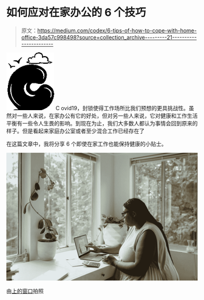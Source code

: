 # 如何应对在家办公的 6 个技巧

> 原文：<https://medium.com/codex/6-tips-of-how-to-cope-with-home-office-3da57c998498?source=collection_archive---------21----------------------->

![C](img/e7255e5a6bf303aaed685bc992d617ab.png)  C   ovid19，封锁使得工作场所比我们预想的更具挑战性。虽然对一些人来说，在家办公有它的好处，但对另一些人来说，它对健康和工作生活平衡有一些令人生畏的影响。到现在为止，我们大多数人都认为事情会回到原来的样子。但是看起来家庭办公室或者至少混合工作已经存在了

在这篇文章中，我将分享 6 个即使在家工作也能保持健康的小贴士。

![](img/f888f64f092128dff009c50cf49b6c00.png)

由[上的](https://unsplash.com?utm_source=medium&utm_medium=referral)[窗口](https://unsplash.com/@windows?utm_source=medium&utm_medium=referral)拍照